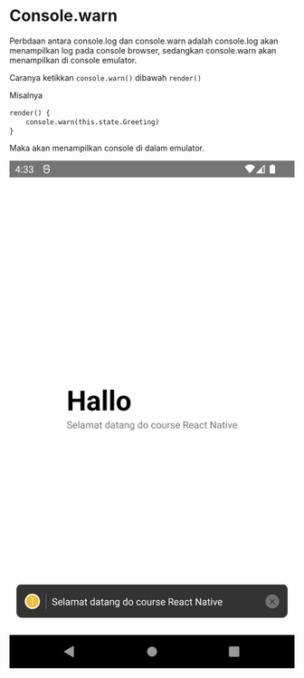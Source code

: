 # Console.warn

Perbdaan antara console.log dan console.warn adalah console.log akan menampilkan log pada console browser, sedangkan console.warn akan menampilkan di console emulator.

Caranya ketikkan `console.warn()` dibawah `render()`

Misalnya

```
render() {
    console.warn(this.state.Greeting)
}
```

Maka akan menampilkan console di dalam emulator.

![](./image/consol.warn.png)
